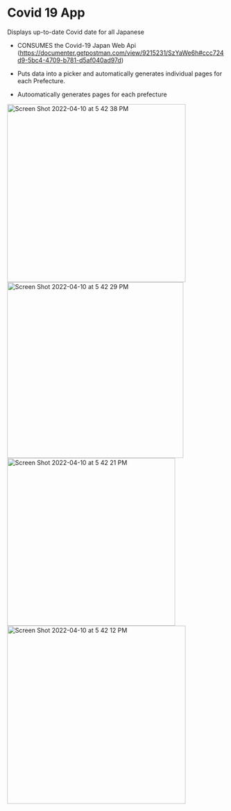 # Covid 19 App
 Displays up-to-date Covid date for all Japanese
 
 - CONSUMES the Covid-19 Japan Web Api (https://documenter.getpostman.com/view/9215231/SzYaWe6h#ccc724d9-5bc4-4709-b781-d5af040ad97d)

- Puts data into a picker and automatically generates individual pages for each Prefecture.

- Autoomatically generates pages for each prefecture



 
 
<img width="411" alt="Screen Shot 2022-04-10 at 5 42 38 PM" src="https://user-images.githubusercontent.com/100133514/162610138-462f1a17-ba4d-4fb2-a4ce-aa5c1aa3b248.png">
<img width="406" alt="Screen Shot 2022-04-10 at 5 42 29 PM" src="https://user-images.githubusercontent.com/100133514/162610140-03470ffa-65eb-49c7-8e77-02008ea39574.png">
<img width="387" alt="Screen Shot 2022-04-10 at 5 42 21 PM" src="https://user-images.githubusercontent.com/100133514/162610142-8e070b14-eaf7-444c-9233-c8394a5642fd.png">
<img width="411" alt="Screen Shot 2022-04-10 at 5 42 12 PM" src="https://user-images.githubusercontent.com/100133514/162610144-b6586bbe-b82d-4443-bed5-acebec98e982.png">
